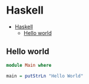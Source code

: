 # Haskell

<!--ts-->
* [Haskell](hasekll.md#haskell)
   * [Hello world](hasekll.md#hello-world)

<!-- Added by: runner, at: Wed Aug  4 11:50:39 UTC 2021 -->

<!--te-->

## Hello world
```haskell
module Main where

main = putStrLn "Hello World"
```
